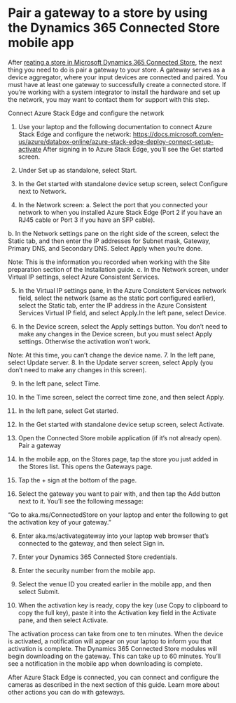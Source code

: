 

# Pair a gateway to a store by using the Dynamics 365 Connected Store mobile app

After [reating a store in Microsoft Dynamics 365 Connected Store](mobile-app-create-store.md), the next thing you need to do is pair a gateway to your store. A gateway serves as a device aggregator, where your input devices are connected and paired. You must have at least one gateway to successfully create a connected store. If you’re working with a system integrator to install the hardware and set up the network, you may want to contact them for support with this step. 

Connect Azure Stack Edge and configure the network
1.	Use your laptop and the following documentation to connect Azure Stack Edge and configure the network: https://docs.microsoft.com/en-us/azure/databox-online/azure-stack-edge-deploy-connect-setup-activate
After signing in to Azure Stack Edge, you’ll see the Get started screen.
 
2.	Under Set up as standalone, select Start. 
3.	In the Get started with standalone device setup screen, select Configure next to Network.
 
4.	In the Network screen:
a.	Select the port that you connected your network to when you installed Azure Stack Edge (Port 2 if you have an RJ45 cable or Port 3 if you have an SFP cable).
 
b.	In the Network settings pane on the right side of the screen, select the Static tab, and then enter the IP addresses for Subnet mask, Gateway, Primary DNS, and Secondary DNS. Select Apply when you’re done.
 
Note: This is the information you recorded when working with the Site preparation section of the Installation guide. 
c.	In the Network screen, under Virtual IP settings, select Azure Consistent Services.
 
5.	In the Virtual IP settings pane, in the Azure Consistent Services network field, select the network (same as the static port configured earlier), select the Static tab, enter the IP address in the Azure Consistent Services Virtual IP field, and select Apply.In the left pane, select Device.
 
6.	In the Device screen, select the Apply settings button. You don’t need to make any changes in the Device screen, but you must select Apply settings. Otherwise the activation won’t work.
 
Note: At this time, you can’t change the device name. 
7.	In the left pane, select Update server.
8.	In the Update server screen, select Apply (you don’t need to make any changes in this screen).
 
9.	In the left pane, select Time.
10.	In the Time screen, select the correct time zone, and then select Apply. 
11.	In the left pane, select Get started.
12.	In the Get started with standalone device setup screen, select Activate. 
 
13.	Open the Connected Store mobile application (if it’s not already open).
Pair a gateway
1.	In the mobile app, on the Stores page, tap the store you just added in the Stores list. This opens the Gateways page. 
 
4.	Tap the + sign at the bottom of the page.
5.	Select the gateway you want to pair with, and then tap the Add button next to it. You’ll see the following message: 

“Go to aka.ms/ConnectedStore on your laptop and enter the following <security number> to get the activation key of your gateway.”

 

6.	Enter aka.ms/activategateway into your laptop web browser that’s connected to the gateway, and then select Sign in.
 
7.	Enter your Dynamics 365 Connected Store credentials.
 
8.	Enter the security number from the mobile app.
 
9.	Select the venue ID you created earlier in the mobile app, and then select Submit.
 
10.	When the activation key is ready, copy the key (use Copy to clipboard to copy the full key), paste it into the Activation key field in the Activate pane, and then select Activate.
 
The activation process can take from one to ten minutes. When the device is activated, a notification will appear on your laptop to inform you that activation is complete. The Dynamics 365 Connected Store modules will begin downloading on the gateway. This can take up to 60 minutes. You’ll see a notification in the mobile app when downloading is complete.
 
After Azure Stack Edge is connected, you can connect and configure the cameras as described in the next section of this guide.
Learn more about other actions you can do with gateways.

